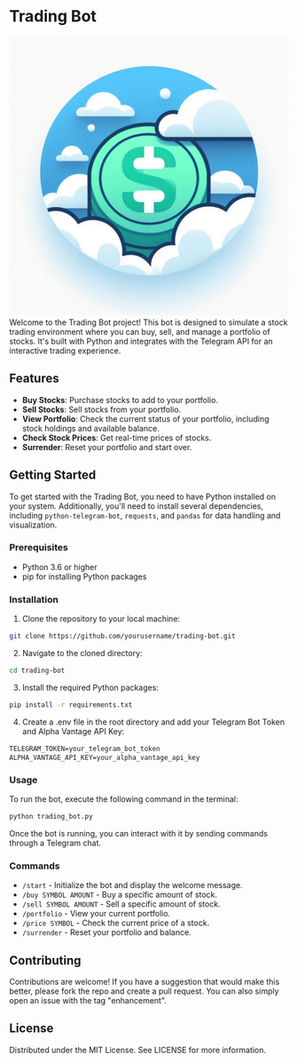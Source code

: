 # Trading Bot

![Trading Bot Image](IMG_4950.JPG)
Welcome to the Trading Bot project! This bot is designed to simulate a stock trading environment where you can buy, sell, and manage a portfolio of stocks. It's built with Python and integrates with the Telegram API for an interactive trading experience.

## Features

- **Buy Stocks**: Purchase stocks to add to your portfolio.
- **Sell Stocks**: Sell stocks from your portfolio.
- **View Portfolio**: Check the current status of your portfolio, including stock holdings and available balance.
- **Check Stock Prices**: Get real-time prices of stocks.
- **Surrender**: Reset your portfolio and start over.

## Getting Started

To get started with the Trading Bot, you need to have Python installed on your system. Additionally, you'll need to install several dependencies, including `python-telegram-bot`, `requests`, and `pandas` for data handling and visualization.

### Prerequisites

- Python 3.6 or higher
- pip for installing Python packages

### Installation

1. Clone the repository to your local machine:
```bash
git clone https://github.com/yourusername/trading-bot.git
```

2. Navigate to the cloned directory:
```bash
cd trading-bot
```

3. Install the required Python packages:
```bash
pip install -r requirements.txt
```

4. Create a .env file in the root directory and add your Telegram Bot Token and Alpha Vantage API Key:

```
TELEGRAM_TOKEN=your_telegram_bot_token
ALPHA_VANTAGE_API_KEY=your_alpha_vantage_api_key
```

### Usage

To run the bot, execute the following command in the terminal:
```bash
python trading_bot.py
```

Once the bot is running, you can interact with it by sending commands through a Telegram chat.

### Commands

- `/start` - Initialize the bot and display the welcome message.
- `/buy SYMBOL AMOUNT` - Buy a specific amount of stock.
- `/sell SYMBOL AMOUNT` - Sell a specific amount of stock.
- `/portfolio` - View your current portfolio.
- `/price SYMBOL` - Check the current price of a stock.
- `/surrender` - Reset your portfolio and balance.

## Contributing

Contributions are welcome! If you have a suggestion that would make this better, please fork the repo and create a pull request. You can also simply open an issue with the tag "enhancement".

## License

Distributed under the MIT License. See LICENSE for more information.
